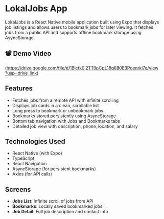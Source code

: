 # LokalJobs App

LokalJobs is a React Native mobile application built using Expo that displays job listings and allows users to bookmark jobs for later viewing. It fetches jobs from a public API and supports offline bookmark storage using AsyncStorage.

## 📽️ Demo Video

(https://drive.google.com/file/d/1Blctk0j2TT0pCpL18q0B0E3PoenrkI7e/view?usp=drive_link)

## Features

- Fetches jobs from a remote API with infinite scrolling
- Displays job cards in a clean, scrollable list
- Long press to bookmark or unbookmark jobs
- Bookmarks stored persistently using AsyncStorage
- Bottom tab navigation with Jobs and Bookmarks tabs
- Detailed job view with description, phone, location, and salary

## Technologies Used

- React Native (with Expo)
- TypeScript
- React Navigation
- AsyncStorage (for persistent bookmarks)
- Axios (for API calls)

## Screens

- **Jobs List**: Infinite scroll of jobs from API
- **Bookmarks**: Locally saved bookmarked jobs
- **Job Detail**: Full job description and contact info



